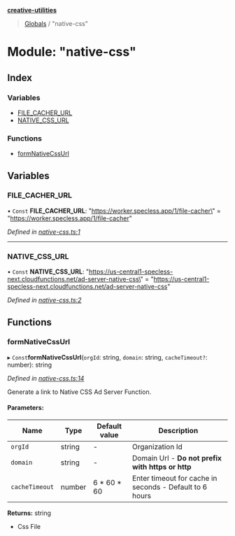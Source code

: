 **[creative-utilities](../README.md)**

> [Globals](../globals.md) / "native-css"

# Module: "native-css"

## Index

### Variables

* [FILE\_CACHER\_URL](_native_css_.md#file_cacher_url)
* [NATIVE\_CSS\_URL](_native_css_.md#native_css_url)

### Functions

* [formNativeCssUrl](_native_css_.md#formnativecssurl)

## Variables

### FILE\_CACHER\_URL

• `Const` **FILE\_CACHER\_URL**: \"https://worker.specless.app/1/file-cacher\" = "https://worker.specless.app/1/file-cacher"

*Defined in [native-css.ts:1](https://github.com/Specless-Next/creative-utils/blob/68f1d5e/src/native-css.ts#L1)*

___

### NATIVE\_CSS\_URL

• `Const` **NATIVE\_CSS\_URL**: \"https://us-central1-specless-next.cloudfunctions.net/ad-server-native-css\" = "https://us-central1-specless-next.cloudfunctions.net/ad-server-native-css"

*Defined in [native-css.ts:2](https://github.com/Specless-Next/creative-utils/blob/68f1d5e/src/native-css.ts#L2)*

## Functions

### formNativeCssUrl

▸ `Const`**formNativeCssUrl**(`orgId`: string, `domain`: string, `cacheTimeout?`: number): string

*Defined in [native-css.ts:14](https://github.com/Specless-Next/creative-utils/blob/68f1d5e/src/native-css.ts#L14)*

Generate a link to Native CSS Ad Server Function.

#### Parameters:

Name | Type | Default value | Description |
------ | ------ | ------ | ------ |
`orgId` | string | - | Organization Id |
`domain` | string | - | Domain Url - **Do not prefix with https or http** |
`cacheTimeout` | number | 6 * 60 * 60 | Enter timeout for cache in seconds - Default to 6 hours  |

**Returns:** string

- Css File
